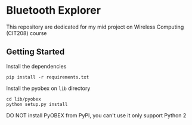 # Bluetooth Explorer

This repository are dedicated for my mid project on Wireless Computing (CIT208) course

## Getting Started

Install the dependencies

```
pip install -r requirements.txt
```

Install the pyobex on `lib` directory

```
cd lib/pyobex
python setup.py install
```

DO NOT install PyOBEX from PyPI, you can't use it only support Python 2
